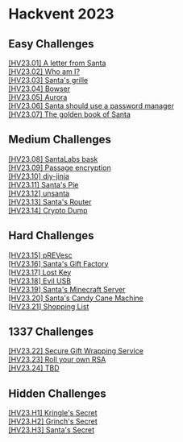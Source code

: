 # Hackvent 2023

## Easy Challenges

[[HV23.01] A letter from Santa](./01/)<br>
[[HV23.02] Who am I?](./02/)<br>
[[HV23.03] Santa's grille](./03/)<br>
[[HV23.04] Bowser](./04/)<br>
[[HV23.05] Aurora](./05/)<br>
[[HV23.06] Santa should use a password manager](./06/)<br>
[[HV23.07] The golden book of Santa](./07/)<br>

## Medium Challenges

[[HV23.08] SantaLabs bask](./08/)<br>
[[HV23.09] Passage encryption](./09/)<br>
[[HV23.10] diy-jinja](./10/)<br>
[[HV23.11] Santa's Pie](./11/)<br>
[[HV23.12] unsanta](./12/)<br>
[[HV23.13] Santa's Router](./13/)<br>
[[HV23.14] Crypto Dump](./14/)<br>

## Hard Challenges

[[HV23.15] pREVesc](./15/)<br>
[[HV23.16] Santa's Gift Factory](./16/)<br>
[[HV23.17] Lost Key](./17/)<br>
[[HV23.18] Evil USB](./18/)<br>
[[HV23.19] Santa's Minecraft Server](./19/)<br>
[[HV23.20] Santa's Candy Cane Machine](./20/)<br>
[[HV23.21] Shopping List](./21/)<br>

## 1337 Challenges

[[HV23.22] Secure Gift Wrapping Service](./22/)<br>
[[HV23.23] Roll your own RSA](./23/)<br>
[[HV23.24] TBD](./24/)<br>

## Hidden Challenges

[[HV23.H1] Kringle's Secret](./H1/)<br>
[[HV23.H2] Grinch's Secret](./H2/)<br>
[[HV23.H3] Santa's Secret](./H3/)<br>